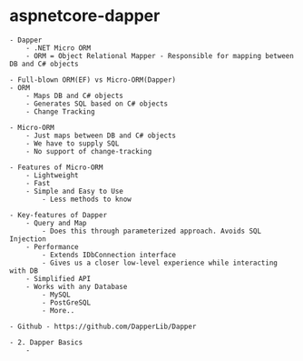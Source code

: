 # aspnetcore-dapper

    - Dapper
	    - .NET Micro ORM
	    - ORM = Object Relational Mapper - Responsible for mapping between DB and C# objects
	
	- Full-blown ORM(EF) vs Micro-ORM(Dapper)
	- ORM
		- Maps DB and C# objects
		- Generates SQL based on C# objects
		- Change Tracking
		
	- Micro-ORM
		- Just maps between DB and C# objects
		- We have to supply SQL
		- No support of change-tracking
		
	- Features of Micro-ORM
		- Lightweight
		- Fast
		- Simple and Easy to Use
			- Less methods to know
			
	- Key-features of Dapper
		- Query and Map
			- Does this through parameterized approach. Avoids SQL Injection
		- Performance
			- Extends IDbConnection interface
			- Gives us a closer low-level experience while interacting with DB
		- Simplified API
		- Works with any Database
			- MySQL
			- PostGreSQL
			- More..
			
	- Github - https://github.com/DapperLib/Dapper

	- 2. Dapper Basics
		- 

